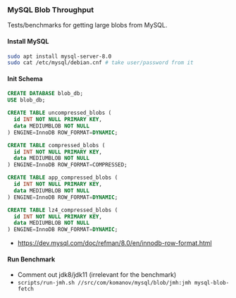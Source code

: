 ### MySQL Blob Throughput

Tests/benchmarks for getting large blobs from MySQL.

#### Install MySQL

```bash
sudo apt install mysql-server-8.0
sudo cat /etc/mysql/debian.cnf # take user/password from it
```

#### Init Schema

```sql
CREATE DATABASE blob_db;
USE blob_db;

CREATE TABLE uncompressed_blobs (
  id INT NOT NULL PRIMARY KEY,
  data MEDIUMBLOB NOT NULL
) ENGINE=InnoDB ROW_FORMAT=DYNAMIC;

CREATE TABLE compressed_blobs (
  id INT NOT NULL PRIMARY KEY,
  data MEDIUMBLOB NOT NULL
) ENGINE=InnoDB ROW_FORMAT=COMPRESSED;

CREATE TABLE app_compressed_blobs (
  id INT NOT NULL PRIMARY KEY,
  data MEDIUMBLOB NOT NULL
) ENGINE=InnoDB ROW_FORMAT=DYNAMIC;

CREATE TABLE lz4_compressed_blobs (
  id INT NOT NULL PRIMARY KEY,
  data MEDIUMBLOB NOT NULL
) ENGINE=InnoDB ROW_FORMAT=DYNAMIC;
```

* https://dev.mysql.com/doc/refman/8.0/en/innodb-row-format.html

#### Run Benchmark

* Comment out jdk8/jdk11 (irrelevant for the benchmark)
* `scripts/run-jmh.sh //src/com/komanov/mysql/blob/jmh:jmh mysql-blob-fetch`
